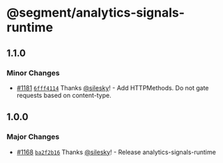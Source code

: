# @segment/analytics-signals-runtime

## 1.1.0

### Minor Changes

- [#1181](https://github.com/segmentio/analytics-next/pull/1181) [`6fff4114`](https://github.com/segmentio/analytics-next/commit/6fff4114fb2cc9267362d8a3812ad96ec85a1dac) Thanks [@silesky](https://github.com/silesky)! - Add HTTPMethods. Do not gate requests based on content-type.

## 1.0.0

### Major Changes

- [#1168](https://github.com/segmentio/analytics-next/pull/1168) [`ba2f2b16`](https://github.com/segmentio/analytics-next/commit/ba2f2b165bf1b997a9ce79d410690d27d50378fd) Thanks [@silesky](https://github.com/silesky)! - Release analytics-signals-runtime

